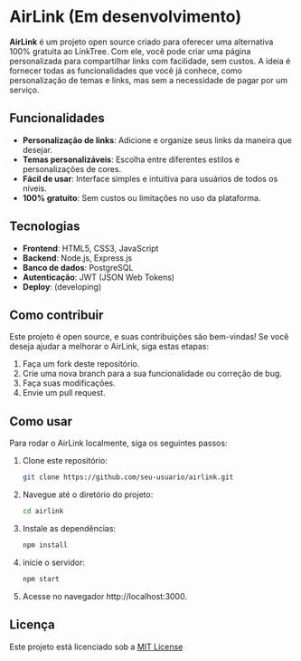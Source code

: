 # AirLink (Em desenvolvimento)

**AirLink** é um projeto open source criado para oferecer uma alternativa 100% gratuita ao LinkTree. Com ele, você pode criar uma página personalizada para compartilhar links com facilidade, sem custos. A ideia é fornecer todas as funcionalidades que você já conhece, como personalização de temas e links, mas sem a necessidade de pagar por um serviço.

## Funcionalidades

- **Personalização de links**: Adicione e organize seus links da maneira que desejar.
- **Temas personalizáveis**: Escolha entre diferentes estilos e personalizações de cores.
- **Fácil de usar**: Interface simples e intuitiva para usuários de todos os níveis.
- **100% gratuito**: Sem custos ou limitações no uso da plataforma.

## Tecnologias

- **Frontend**: HTML5, CSS3, JavaScript
- **Backend**: Node.js, Express.js
- **Banco de dados**: PostgreSQL
- **Autenticação**: JWT (JSON Web Tokens)
- **Deploy**: (developing)

## Como contribuir

Este projeto é open source, e suas contribuições são bem-vindas! Se você deseja ajudar a melhorar o AirLink, siga estas etapas:

1. Faça um fork deste repositório.
2. Crie uma nova branch para a sua funcionalidade ou correção de bug.
3. Faça suas modificações.
4. Envie um pull request.

## Como usar

Para rodar o AirLink localmente, siga os seguintes passos:

1. Clone este repositório:
   ```bash
   git clone https://github.com/seu-usuario/airlink.git

2. Navegue até o diretório do projeto:
   ```bash
   cd airlink

3. Instale as dependências:
    ```bash
    npm install

4. inicie o servidor:
    ```bash
    npm start

5. Acesse no navegador http://localhost:3000.

## Licença

Este projeto está licenciado sob a [MIT License](LICENSE)
